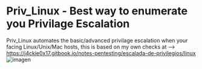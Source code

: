 # Priv_Linux - Best way to enumerate you Privilage Escalation
Priv_Linux automates the basic/advanced privilage escalation when your facing Linux/Unix/Mac hosts, this is based on my own checks at --> https://j4ckie0x17.gitbook.io/notes-pentesting/escalada-de-privilegios/linux
![imagen](https://github.com/J4ckie0x17/Priv_Linux/assets/98595278/6f97965c-2727-4fa0-afa0-88d5e7956c9c)
